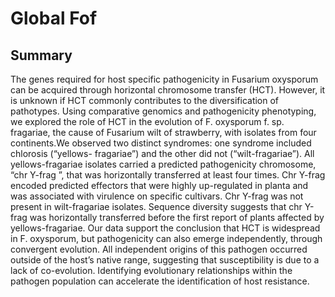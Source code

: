 # Global Fof

## Summary 
  The genes required for host specific pathogenicity in Fusarium oxysporum can be acquired through horizontal chromosome transfer (HCT). However, it is unknown if HCT commonly contributes to the diversification of pathotypes. Using comparative genomics and pathogenicity phenotyping, we explored the role of HCT in the evolution of F. oxysporum f. sp. fragariae, the cause of Fusarium wilt of strawberry, with isolates from four continents.We observed two distinct syndromes: one syndrome included chlorosis (“yellows- fragariae”) and the other did not (“wilt-fragariae”). All yellows-fragariae isolates carried a predicted pathogenicity chromosome, “chr Y-frag ”, that was horizontally transferred at least four times. Chr Y-frag encoded predicted effectors that were highly up-regulated in planta and was associated with virulence on specific cultivars. Chr Y-frag was not present in wilt-fragariae isolates. Sequence diversity suggests that chr Y-frag was horizontally transferred before the first report of plants affected by yellows-fragariae. Our data support the conclusion that HCT is widespread in F. oxysporum, but pathogenicity can also emerge independently, through convergent evolution. All independent origins of this pathogen occurred outside of the host’s native range, suggesting that susceptibility is due to a lack of co-evolution. Identifying evolutionary relationships within the pathogen population can accelerate the identification of host resistance.
